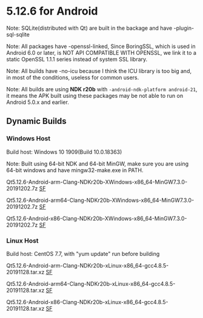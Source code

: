 # 5.12.6 for Android

Note: SQLite(distributed with Qt) are built in the backage and have -plugin-sql-sqlite

Note: All packages have -openssl-linked, Since BoringSSL, which is used in Android 6.0 or later, is NOT API COMPATIBLE WITH OPENSSL, we link it to a static OpenSSL 1.1.1 series instead of system SSL library.

Note: All builds have -no-icu because I think the ICU library is too big and, in most of the conditions, useless for common users.

Note: All builds are using __NDK r20b__ with `-android-ndk-platform android-21`, it means the APK built using these packages may be not able to run on Android 5.0.x and earlier.

## Dynamic Builds

### Windows Host

Build host: Windows 10 1909(Build 10.0.18363)

Note: Built using 64-bit NDK and 64-bit MinGW, make sure you are using 64-bit windows and have mingw32-make.exe in PATH.

Qt5.12.6-Android-arm-Clang-NDKr20b-XWindows-x86_64-MinGW7.3.0-20191202.7z [SF](https://sourceforge.net/projects/fsu0413-qtbuilds/files/Qt5.12/Android/Windows-x86_64-hosted/Qt5.12.6-Android-arm-Clang-NDKr20b-XWindows-x86_64-MinGW7.3.0-20191202.7z)

Qt5.12.6-Android-arm64-Clang-NDKr20b-XWindows-x86_64-MinGW7.3.0-20191202.7z [SF](https://sourceforge.net/projects/fsu0413-qtbuilds/files/Qt5.12/Android/Windows-x86_64-hosted/Qt5.12.6-Android-arm64-Clang-NDKr20b-XWindows-x86_64-MinGW7.3.0-20191202.7z)

Qt5.12.6-Android-x86-Clang-NDKr20b-XWindows-x86_64-MinGW7.3.0-20191202.7z [SF](https://sourceforge.net/projects/fsu0413-qtbuilds/files/Qt5.12/Android/Windows-x86_64-hosted/Qt5.12.6-Android-x86-Clang-NDKr20b-XWindows-x86_64-MinGW7.3.0-20191202.7z)

### Linux Host

Build host: CentOS 7.7, with "yum update" run before building

Qt5.12.6-Android-arm-Clang-NDKr20b-xLinux-x86_64-gcc4.8.5-20191128.tar.xz [SF](https://sourceforge.net/projects/fsu0413-qtbuilds/files/Qt5.12/Android/Linux-x86_64-hosted/Qt5.12.6-Android-arm-Clang-NDKr20b-xLinux-x86_64-gcc4.8.5-20191128.tar.xz)

Qt5.12.6-Android-arm64-Clang-NDKr20b-xLinux-x86_64-gcc4.8.5-20191128.tar.xz [SF](https://sourceforge.net/projects/fsu0413-qtbuilds/files/Qt5.12/Android/Linux-x86_64-hosted/Qt5.12.6-Android-arm64-Clang-NDKr20b-xLinux-x86_64-gcc4.8.5-20191128.tar.xz)

Qt5.12.6-Android-x86-Clang-NDKr20b-xLinux-x86_64-gcc4.8.5-20191128.tar.xz [SF](https://sourceforge.net/projects/fsu0413-qtbuilds/files/Qt5.12/Android/Linux-x86_64-hosted/Qt5.12.6-Android-x86-Clang-NDKr20b-xLinux-x86_64-gcc4.8.5-20191128.tar.xz)
